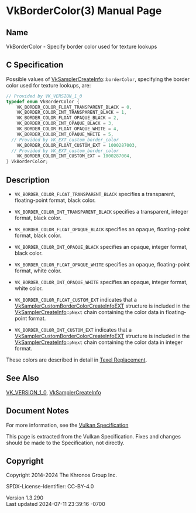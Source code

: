 # VkBorderColor(3) Manual Page

## Name

VkBorderColor - Specify border color used for texture lookups



## <a href="#_c_specification" class="anchor"></a>C Specification

Possible values of
[VkSamplerCreateInfo](https://registry.khronos.org/vulkan/specs/1.3-extensions/man/html/VkSamplerCreateInfo.html)::`borderColor`,
specifying the border color used for texture lookups, are:

``` c
// Provided by VK_VERSION_1_0
typedef enum VkBorderColor {
    VK_BORDER_COLOR_FLOAT_TRANSPARENT_BLACK = 0,
    VK_BORDER_COLOR_INT_TRANSPARENT_BLACK = 1,
    VK_BORDER_COLOR_FLOAT_OPAQUE_BLACK = 2,
    VK_BORDER_COLOR_INT_OPAQUE_BLACK = 3,
    VK_BORDER_COLOR_FLOAT_OPAQUE_WHITE = 4,
    VK_BORDER_COLOR_INT_OPAQUE_WHITE = 5,
  // Provided by VK_EXT_custom_border_color
    VK_BORDER_COLOR_FLOAT_CUSTOM_EXT = 1000287003,
  // Provided by VK_EXT_custom_border_color
    VK_BORDER_COLOR_INT_CUSTOM_EXT = 1000287004,
} VkBorderColor;
```

## <a href="#_description" class="anchor"></a>Description

- `VK_BORDER_COLOR_FLOAT_TRANSPARENT_BLACK` specifies a transparent,
  floating-point format, black color.

- `VK_BORDER_COLOR_INT_TRANSPARENT_BLACK` specifies a transparent,
  integer format, black color.

- `VK_BORDER_COLOR_FLOAT_OPAQUE_BLACK` specifies an opaque,
  floating-point format, black color.

- `VK_BORDER_COLOR_INT_OPAQUE_BLACK` specifies an opaque, integer
  format, black color.

- `VK_BORDER_COLOR_FLOAT_OPAQUE_WHITE` specifies an opaque,
  floating-point format, white color.

- `VK_BORDER_COLOR_INT_OPAQUE_WHITE` specifies an opaque, integer
  format, white color.

- `VK_BORDER_COLOR_FLOAT_CUSTOM_EXT` indicates that a
  [VkSamplerCustomBorderColorCreateInfoEXT](https://registry.khronos.org/vulkan/specs/1.3-extensions/man/html/VkSamplerCustomBorderColorCreateInfoEXT.html)
  structure is included in the
  [VkSamplerCreateInfo](https://registry.khronos.org/vulkan/specs/1.3-extensions/man/html/VkSamplerCreateInfo.html)::`pNext` chain
  containing the color data in floating-point format.

- `VK_BORDER_COLOR_INT_CUSTOM_EXT` indicates that a
  [VkSamplerCustomBorderColorCreateInfoEXT](https://registry.khronos.org/vulkan/specs/1.3-extensions/man/html/VkSamplerCustomBorderColorCreateInfoEXT.html)
  structure is included in the
  [VkSamplerCreateInfo](https://registry.khronos.org/vulkan/specs/1.3-extensions/man/html/VkSamplerCreateInfo.html)::`pNext` chain
  containing the color data in integer format.

These colors are described in detail in <a
href="https://registry.khronos.org/vulkan/specs/1.3-extensions/html/vkspec.html#textures-texel-replacement"
target="_blank" rel="noopener">Texel Replacement</a>.

## <a href="#_see_also" class="anchor"></a>See Also

[VK_VERSION_1_0](https://registry.khronos.org/vulkan/specs/1.3-extensions/man/html/VK_VERSION_1_0.html),
[VkSamplerCreateInfo](https://registry.khronos.org/vulkan/specs/1.3-extensions/man/html/VkSamplerCreateInfo.html)

## <a href="#_document_notes" class="anchor"></a>Document Notes

For more information, see the <a
href="https://registry.khronos.org/vulkan/specs/1.3-extensions/html/vkspec.html#VkBorderColor"
target="_blank" rel="noopener">Vulkan Specification</a>

This page is extracted from the Vulkan Specification. Fixes and changes
should be made to the Specification, not directly.

## <a href="#_copyright" class="anchor"></a>Copyright

Copyright 2014-2024 The Khronos Group Inc.

SPDX-License-Identifier: CC-BY-4.0

Version 1.3.290  
Last updated 2024-07-11 23:39:16 -0700
